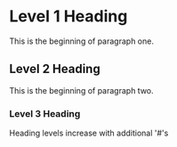 # Level 1 Heading
This is the beginning of paragraph one.

## Level 2 Heading
This is the beginning of paragraph two.

### Level 3 Heading
Heading levels increase with additional '#'s

